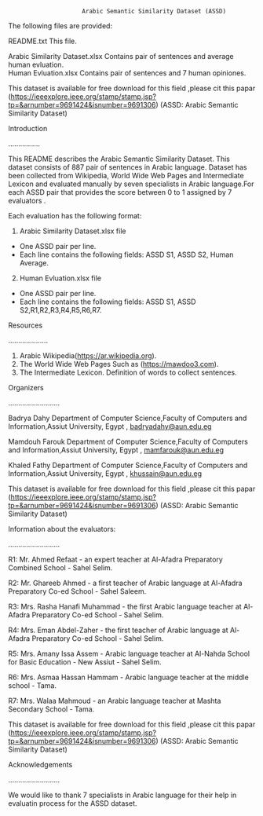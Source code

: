                     
                         Arabic Semantic Similarity Dataset (ASSD)
 
The following files are provided:

README.txt                             This file.

Arabic Similarity Dataset.xlsx         Contains pair of sentences and average human evluation.                                                    
Human Evluation.xlsx                   Contains pair of sentences and 7 human opiniones.

This dataset is available for free download for this field ,please cit this papar 
(https://ieeexplore.ieee.org/stamp/stamp.jsp?tp=&arnumber=9691424&isnumber=9691306)
(ASSD: Arabic Semantic Similarity Dataset)

Introduction

................

This README describes the Arabic Semantic Similarity Dataset.
This dataset consists of 887 pair of sentences in Arabic language.
Dataset has been collected from Wikipedia, World Wide Web Pages and Intermediate Lexicon and evaluated manually by seven specialists in Arabic language.For each ASSD pair that provides the score between 0 to 1 assigned by 7 evaluators .

Each evaluation has the following format:

1) Arabic Similarity Dataset.xlsx file

  * One ASSD pair per line.
  * Each line contains the following fields: ASSD S1, ASSD S2, Human Average.

2) Human Evluation.xlsx file

  * One ASSD pair per line.
  * Each line contains the following fields: ASSD S1, ASSD S2,R1,R2,R3,R4,R5,R6,R7.

Resources

....................

1) Arabic Wikipedia(https://ar.wikipedia.org).
2) The World Wide Web Pages Such as (https://mawdoo3.com).
3) The Intermediate Lexicon. Definition of words to collect sentences.

Organizers 

..........................

Badrya Dahy     Department of Computer Science,Faculty of Computers and Information,Assiut University, Egypt , badryadahy@aun.edu.eg

Mamdouh Farouk  Department of Computer Science,Faculty of Computers and Information,Assiut University, Egypt , mamfarouk@aun.edu.eg

Khaled Fathy    Department of Computer Science,Faculty of Computers and Information,Assiut University, Egypt , khussain@aun.edu.eg

This dataset is available for free download for this field ,please cit this papar (https://ieeexplore.ieee.org/stamp/stamp.jsp?tp=&arnumber=9691424&isnumber=9691306) (ASSD: Arabic Semantic Similarity Dataset)

Information about the evaluators:

..........................

R1: Mr. Ahmed Refaat - an expert teacher at Al-Afadra Preparatory Combined School - Sahel Selim.

R2: Mr. Ghareeb Ahmed - a first teacher of Arabic language at Al-Afadra Preparatory Co-ed School - Sahel Saleem.

R3: Mrs. Rasha Hanafi Muhammad - the first Arabic language teacher at Al-Afadra Preparatory Co-ed School - Sahel Selim.

R4: Mrs. Eman Abdel-Zaher - the first teacher of Arabic language at Al-Afadra Preparatory Co-ed School - Sahel Selim.

R5: Mrs. Amany Issa Assem - Arabic language teacher at Al-Nahda School for Basic Education - New Assiut - Sahel Selim.

R6: Mrs. Asmaa Hassan Hammam - Arabic language teacher at the middle school - Tama.

R7: Mrs. Walaa Mahmoud - an Arabic language teacher at Mashta Secondary School - Tama.

This dataset is available for free download for this field ,please cit this papar (https://ieeexplore.ieee.org/stamp/stamp.jsp?tp=&arnumber=9691424&isnumber=9691306) (ASSD: Arabic Semantic Similarity Dataset)

Acknowledgements

..........................

We would like to thank 7 specialists in Arabic language for their help in evaluatin process for 
the ASSD dataset.
